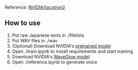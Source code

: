 Reference: [NVIDIA/tacotron2](https://github.com/NVIDIA/tacotron2)

## How to use
1. Put raw Japanese texts in ./filelists
2. Put WAV files in ./wav
3. (Optional) Download NVIDIA's [pretrained model](https://drive.google.com/file/d/1c5ZTuT7J08wLUoVZ2KkUs_VdZuJ86ZqA/view?usp=sharing)
4. Open ./train.ipynb to install requirements and start training
5. Download NVIDIA's [WaveGlow model](https://drive.google.com/open?id=1rpK8CzAAirq9sWZhe9nlfvxMF1dRgFbF)
6. Open ./inference.ipynb to generate voice

